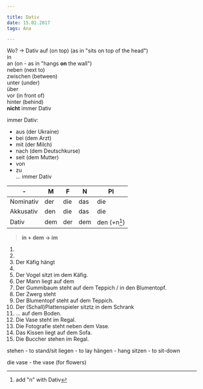 ```yaml
---  

title: Dativ  
date: 15.02.2017    
tags: Ana

--- 
```


Wo? -> Dativ
auf (on top)  (as in "sits on top of the head")  
in  
an (on - as in "hangs **on** the wall")  
neben  (next to)  
zwischen (between)  
unter (under)  
über  
vor  (in front of)  
hinter (behind)  
**nicht** immer Dativ


immer Dativ:
- aus  (der Ukraine)
- bei  (dem Arzt)
- mit  (der Milch)
- nach  (dem Deutschkurse)
- seit  (dem Mutter)
- von  
- zu  
... immer Dativ

|-|M|F|N|Pl|
|-|-|-|-|-|
|Nominativ|der|die|das|die|
|Akkusativ|den|die|das|die|
|Dativ|dem|der|dem|den (+n[^1])|

> **in + dem -> im**

1.
2.
3. Der Käfig hängt
4. 
5. Der Vogel sitzt im dem Käfig.
6. Der Mann liegt auf dem 
7. Der Gummibaum steht auf dem Teppich / in den Blumentopf.
8. Der Zwerg steht 
9. Der Blumentopf steht auf dem Teppich.
10. Der (Schall)Plattenspieler sitztz in dem Schrank
11. ... auf dem Boden.
12. Die Vase steht im Regal.
13. Die Fotografie steht neben dem Vase.
14. Das Kissen liegt auf dem Sofa.
15. Die Buccher stehen im Regal.

stehen - to stand/sit
liegen - to lay
hängen - hang 
sitzen - to sit-down



die vase - the vase (for flowers) 

[^1]: add "n" with Dativ 